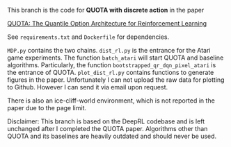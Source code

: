 This branch is the code for **QUOTA with discrete action** in the paper

[QUOTA: The Quantile Option Architecture for Reinforcement Learning](https://arxiv.org/abs/1811.02073)

See ```requirements.txt``` and ```Dockerfile``` for dependencies.


```MDP.py``` contains the two chains.
```dist_rl.py``` is the entrance for the Atari game experiments. The function ```batch_atari``` will start QUOTA and baseline algorithms. 
Particularly, the function ```bootstrapped_qr_dqn_pixel_atari``` is the entrance of QUOTA. ```plot_dist_rl.py``` contains functions to generate figures in the paper. Unfortunately I can not upload the raw data for plotting to Github. However I can send it via email upon request.

There is also an ice-cliff-world environment, which is not reported in the paper due to the page limit.

Disclaimer: This branch is based on the DeepRL codebase and is left unchanged after I completed the QUOTA paper. Algorithms other than QUOTA and its baselines are heavily outdated and should never be used.
